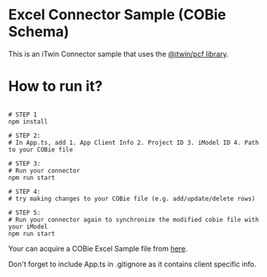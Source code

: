 # Excel Connector Sample (COBie Schema)

This is an iTwin Connector sample that uses the [@itwin/pcf library](https://github.com/iTwin/pcf).

# How to run it?

```console

# STEP 1
npm install

# STEP 2:
# In App.ts, add 1. App Client Info 2. Project ID 3. iModel ID 4. Path to your COBie file

# STEP 3:
# Run your connector
npm run start

# STEP 4:
# try making changes to your COBie file (e.g. add/update/delete rows)

# STEP 5:
# Run your connector again to synchronize the modified cobie file with your iModel
npm run start

```

Your can acquire a COBie Excel Sample file from [here](https://portal.nibs.org/files/wl/?id=oy5MyBRPiLx7ZmAomBRMgL62o1hi3YLk).

Don't forget to include App.ts in .gitignore as it contains client specific info.

